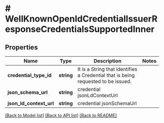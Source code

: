 # # WellKnownOpenIdCredentialIssuerResponseCredentialsSupportedInner

## Properties

Name | Type | Description | Notes
------------ | ------------- | ------------- | -------------
**credential_type_id** | **string** | It is a String that identifies a Credential that is being requested to be issued. |
**json_schema_url** | **string** | credential jsonLdContextUrl |
**json_ld_context_url** | **string** | credential jsonSchemaUrl |

[[Back to Model list]](../../README.md#models) [[Back to API list]](../../README.md#endpoints) [[Back to README]](../../README.md)

